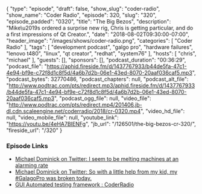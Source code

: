 {
  "type": "episode",
  "draft": false,
  "show_slug": "coder-radio",
  "show_name": "Coder Radio",
  "episode": 320,
  "slug": "320",
  "episode_padded": "0320",
  "title": "The Big Bezos",
  "description": "Mike\u2019s ordered a surprise new rig, Chris is getting particular, and do a first impressions of Qt Creator.",
  "date": "2018-08-02T09:30:00-07:00",
  "header_image": "/images/shows/coder-radio.png",
  "categories": [
    "Coder Radio"
  ],
  "tags": [
    "development podcast",
    "galgo pro",
    "hardware failures",
    "lenovo t480",
    "linux",
    "qt creator",
    "redhat",
    "system76"
  ],
  "hosts": [
    "chris",
    "michael"
  ],
  "guests": [],
  "sponsors": [],
  "podcast_duration": "00:36:29",
  "podcast_file": "https://aphid.fireside.fm/d/1437767933/b44de5fa-47c1-4e94-bf9e-c72f8d1c8f5d/4a6b7d2b-06e1-43ed-8070-20aaf036caf5.mp3",
  "podcast_bytes": 32770486,
  "podcast_chapters": null,
  "podcast_alt_file": "http://www.podtrac.com/pts/redirect.mp3/aphid.fireside.fm/d/1437767933/b44de5fa-47c1-4e94-bf9e-c72f8d1c8f5d/4a6b7d2b-06e1-43ed-8070-20aaf036caf5.mp3",
  "podcast_ogg_file": null,
  "video_file": "http://www.podtrac.com/pts/redirect.mp4/201406.jb-dl.cdn.scaleengine.net/coderradio/2018/cr-0320.mp4",
  "video_hd_file": null,
  "video_mobile_file": null,
  "youtube_link": "https://youtu.be/4eHA7BIENFg",
  "jb_url": "/126501/the-big-bezos-cr-320/",
  "fireside_url": "/320"
}


### Episode Links

  * [Michael Dominick on Twitter: I seem to be melting machines at an alarming rate ](https://twitter.com/dominucco/status/1022829329842098177?ref_src=twsrc%5Etfw "Michael Dominick on Twitter: I seem to be melting machines at an alarming rate ")
  * [Michael Dominick on Twitter: So with a little help from my kid, my #GalagoPro was broken today. ](https://twitter.com/dominucco/status/1023009490042597377?ref_src=twsrc%5Etfw "Michael Dominick on Twitter: So with a little help from my kid, my #GalagoPro was broken today. ")
  * [GUI Automated testing framework : CoderRadio](https://www.reddit.com/r/CoderRadio/comments/9351g4/gui_automated_testing_framework/ "GUI Automated testing framework : CoderRadio")


